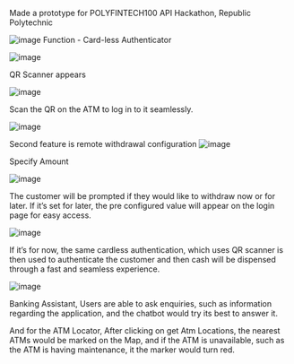 Made a prototype for POLYFINTECH100 API Hackathon, Republic Polytechnic

![image](https://github.com/zmarcusss/OCBC-ATM-Locator-Google-Map-Api/assets/50321028/d3d7df61-540c-4433-8bc0-e1abe7a266ca)
Function - Card-less Authenticator


![image](https://github.com/zmarcusss/OCBC-ATM-Locator-Google-Map-Api/assets/50321028/9950e3b3-6125-4a07-84a9-acd4af00760d)

QR Scanner appears

![image](https://github.com/zmarcusss/OCBC-ATM-Locator-Google-Map-Api/assets/50321028/98071b33-3f80-49f4-bac8-710d63d10ee2)

Scan the QR on the ATM to log in to it seamlessly. 

![image](https://github.com/zmarcusss/OCBC-ATM-Locator-Google-Map-Api/assets/50321028/cd053055-4144-4c06-bd49-63104f0c8ae5)

Second feature is remote withdrawal configuration
![image](https://github.com/zmarcusss/OCBC-ATM-Locator-Google-Map-Api/assets/50321028/141e08e3-fe5a-4284-b549-11080bfbd967)

Specify Amount

![image](https://github.com/zmarcusss/OCBC-ATM-Locator-Google-Map-Api/assets/50321028/ac88dc9d-766e-4a6f-bcba-4e297c00e189)

The customer will be prompted if they would like to withdraw now or for later.
If it’s set for later, the pre configured value will appear on the login page for easy access.

![image](https://github.com/zmarcusss/OCBC-ATM-Locator-Google-Map-Api/assets/50321028/03f282ff-b20b-4ea1-81e4-10c2f107f347)

If it’s for now, the same cardless authentication, which uses QR scanner is then used to authenticate the customer and then cash will be dispensed through a fast and seamless experience.

![image](https://github.com/zmarcusss/OCBC-ATM-Locator-Google-Map-Api/assets/50321028/b516ffb5-f1db-4289-9485-d8123d3836d4)

Banking Assistant,
Users are able to ask enquiries, such as information regarding the application, and the chatbot would try its best to answer it.

And for the
ATM Locator,
After clicking on get Atm Locations, the nearest ATMs would be marked on the Map, and if the ATM is unavailable, such as the ATM is having maintenance, it the marker would turn red.

